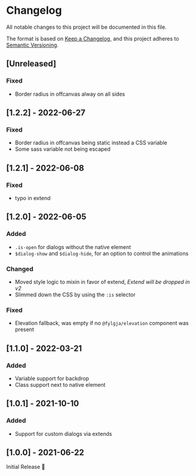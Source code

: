 # Changelog
All notable changes to this project will be documented in this file.

The format is based on [Keep a Changelog](https://keepachangelog.com/en/1.0.0/),
and this project adheres to [Semantic Versioning](https://semver.org/spec/v2.0.0.html).

## [Unreleased]

### Fixed
- Border radius in offcanvas alway on all sides

## [1.2.2] - 2022-06-27
### Fixed
- Border radius in offcanvas being static instead a CSS variable
- Some sass variable not being escaped

## [1.2.1] - 2022-06-08
### Fixed
- typo in extend

## [1.2.0] - 2022-06-05
### Added
- `.is-open` for dialogs without the native element
- `$dialog-show` and `$dialog-hide`, for an option to control the animations

### Changed
- Moved style logic to mixin in favor of extend,
  _Extend will be dropped in v2_
- Slimmed down the CSS by using the `:is` selector

### Fixed
- Elevation fallback, was empty if no `@fylgja/elevation` component was present

## [1.1.0] - 2022-03-21
### Added
- Variable support for backdrop
- Class support next to native element

## [1.0.1] - 2021-10-10
### Added
- Support for custom dialogs via extends

## [1.0.0] - 2021-06-22
Initial Release 🎉
